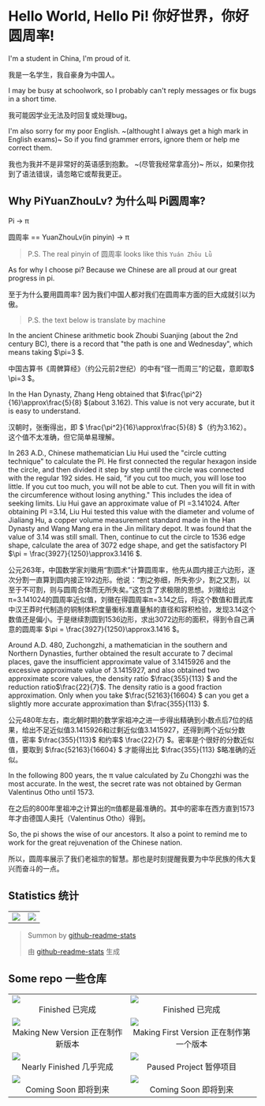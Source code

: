 # Hello World, Hello Pi! 你好世界，你好圆周率!
I'm a student in China, I'm proud of it.

我是一名学生，我自豪身为中国人。

I may be busy at schoolwork, so I probably can't reply messages or fix bugs in a short time.

我可能因学业无法及时回复或处理bug。

I'm also sorry for my poor English. ~(althought I always get a high mark in English exams)~ So if you find grammer errors, ignore them or help me correct them.

我也为我并不是非常好的英语感到抱歉。 ~(尽管我经常拿高分)~ 所以，如果你找到了语法错误，请忽略它或帮我更正。

## Why PiYuanZhouLv? 为什么叫 Pi圆周率?

Pi -> π

圆周率 == YuanZhouLv(in pinyin) -> π

> P.S. The real pinyin of 圆周率 looks like this `Yuán Zhōu Lǜ`

As for why I choose pi? Because we Chinese are all proud at our great progress in pi.

至于为什么要用圆周率? 因为我们中国人都对我们在圆周率方面的巨大成就引以为傲。

> P.S. the text below is translate by machine

In the ancient Chinese arithmetic book Zhoubi Suanjing (about the 2nd century BC), there is a record that "the path is one and Wednesday", which means taking $\pi=3 $.

中国古算书《周髀算经》（约公元前2世纪）的中有“径一而周三”的记载，意即取$ \pi=3 $。

In the Han Dynasty, Zhang Heng obtained that $\frac{\pi^2}{16}\approx\frac{5}{8} $(about 3.162). This value is not very accurate, but it is easy to understand.

汉朝时，张衡得出，即 $ \frac{\pi^2}{16}\approx\frac{5}{8} $（约为3.162）。这个值不太准确，但它简单易理解。

In 263 A.D., Chinese mathematician Liu Hui used the "circle cutting technique" to calculate the PI. He first connected the regular hexagon inside the circle, and then divided it step by step until the circle was connected with the regular 192 sides. He said, "if you cut too much, you will lose too little. If you cut too much, you will not be able to cut. Then you will fit in with the circumference without losing anything." This includes the idea of seeking limits. Liu Hui gave an approximate value of PI =3.141024. After obtaining PI =3.14, Liu Hui tested this value with the diameter and volume of Jialiang Hu, a copper volume measurement standard made in the Han Dynasty and Wang Mang era in the Jin military depot. It was found that the value of 3.14 was still small. Then, continue to cut the circle to 1536 edge shape, calculate the area of 3072 edge shape, and get the satisfactory PI $\pi = \frac{3927}{1250}\approx3.1416 $.

公元263年，中国数学家刘徽用“割圆术”计算圆周率，他先从圆内接正六边形，逐次分割一直算到圆内接正192边形。他说：“割之弥细，所失弥少，割之又割，以至于不可割，则与圆周合体而无所失矣。”这包含了求极限的思想。刘徽给出π=3.141024的圆周率近似值，刘徽在得圆周率π=3.14之后，将这个数值和晋武库中汉王莽时代制造的铜制体积度量衡标准嘉量斛的直径和容积检验，发现3.14这个数值还是偏小。于是继续割圆到1536边形，求出3072边形的面积，得到令自己满意的圆周率 $\pi = \frac{3927}{1250}\approx3.1416 $。

Around A.D. 480, Zuchongzhi, a mathematician in the southern and Northern Dynasties, further obtained the result accurate to 7 decimal places, gave the insufficient approximate value of 3.1415926 and the excessive approximate value of 3.1415927, and also obtained two approximate score values, the density ratio $\frac{355}{113} $ and the reduction ratio$\frac{22}{7}$. The density ratio is a good fraction approximation. Only when you take $\frac{52163}{16604} $ can you get a slightly more accurate approximation than $\frac{355}{113} $.

公元480年左右，南北朝时期的数学家祖冲之进一步得出精确到小数点后7位的结果，给出不足近似值3.1415926和过剩近似值3.1415927，还得到两个近似分数值，密率 $\frac{355}{113}$ 和约率$ \frac{22}{7} $。密率是个很好的分数近似值，要取到 $\frac{52163}{16604} $ 才能得出比 $\frac{355}{113} $略准确的近似。 

In the following 800 years, the π value calculated by Zu Chongzhi was the most accurate. In the west, the secret rate was not obtained by German Valentinus Otho until 1573.

在之后的800年里祖冲之计算出的π值都是最准确的。其中的密率在西方直到1573年才由德国人奥托（Valentinus Otho）得到。

So, the pi shows the wise of our ancestors. It also a point to remind me to work for the great rejuvenation of the Chinese nation.

所以，圆周率展示了我们老祖宗的智慧。那也是时刻提醒我要为中华民族的伟大复兴而奋斗的一点。

## Statistics 统计

<table align="center" width="100%" vaglin="middle">
  <tr>
    <td>
      <img src="https://github-readme-stats.vercel.app/api?username=PiYuanZhouLv&show_icons=true&locale=cn&theme=shades-of-purple">
    </td>
    <td>
      <img src="https://github-readme-stats.vercel.app/api/top-langs/?username=PiYuanZhouLv&locale=cn&theme=shades-of-purple">
    </td>
  </tr>
</table>

> Summon by [github-readme-stats](https://github.com/anuraghazra/github-readme-stats)
> 
> 由 [github-readme-stats](https://github.com/anuraghazra/github-readme-stats) 生成

## Some repo 一些仓库

<table align="center" vaglin="middle">
  <tr>
    <td>
      <a href="https://github.com/PiYuanZhouLv/Brainfuck">
        <img src="https://github-readme-stats.vercel.app/api/pin/?username=PiYuanZhouLv&repo=Brainfuck&theme=shades-of-purple">
      </a>
      <br/>
      <center> Finished 已完成 </center>
    </td>
    <td>
      <a href="https://github.com/PiYuanZhouLv/Enigma">
        <img src="https://github-readme-stats.vercel.app/api/pin/?username=PiYuanZhouLv&repo=Enigma&theme=shades-of-purple">
      </a>
      <br/>
      <center> Finished 已完成 </center>
    </td>
  </tr>
  <tr>
    <td>
      <a href="https://github.com/PiYuanZhouLv/SuiJiChouHao">
        <img src="https://github-readme-stats.vercel.app/api/pin/?username=PiYuanZhouLv&repo=SuiJiChouHao&theme=shades-of-purple">
      </a>
      <br/>
      <center> Making New Version 正在制作新版本 </center>
    </td>
    <td>
      <a href="https://github.com/PiYuanZhouLv/Unusual">
        <img src="https://github-readme-stats.vercel.app/api/pin/?username=PiYuanZhouLv&repo=Unusual&theme=shades-of-purple">
      </a>
      <br/>
      <center> Making First Version 正在制作第一个版本 </center>
    </td>
  </tr>
  <tr>
    <td>
      <a href="https://github.com/PiYuanZhouLv/ZhongKaoDaoJiShi">
        <img src="https://github-readme-stats.vercel.app/api/pin/?username=PiYuanZhouLv&repo=ZhongKaoDaoJiShi&theme=shades-of-purple">
      </a>
      <br/>
      <center> Nearly Finished 几乎完成 </center>
    </td>
    <td>
      <a href="https://github.com/PiYuanZhouLv/Danger-Chat">
        <img src="https://github-readme-stats.vercel.app/api/pin/?username=PiYuanZhouLv&repo=Danger-Chat&theme=shades-of-purple">
      </a>
      <br/>
      <center> Paused Project 暂停项目 </center>
    </td>
  </tr>
  <tr>
    <td>
      <a href="#">
        <img src="https://github-readme-stats.vercel.app/api/pin/?username=PiYuanZhouLv&repo=Coming-Soon&theme=shades-of-purple">
      </a>
      <br/>
      <center> Coming Soon 即将到来 </center>
    </td>
    <td>
      <a href="#">
        <img src="https://github-readme-stats.vercel.app/api/pin/?username=PiYuanZhouLv&repo=Coming-Soon&theme=shades-of-purple">
      </a>
      <br/>
      <center> Coming Soon 即将到来 </center>
    </td>
  </tr>
</table>
